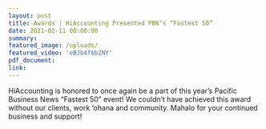 ```yaml
---
layout: post
title: Awards | HiAccounting Presented PBN’s “Fastest 50”
date: 2021-02-11 00:00:00
summary:
featured_image: /uploads/
featured_video: 'eBJb4f6b2NY'
pdf_document:
link:
---
```

<p>HiAccounting is honored to once again be a part of this year’s Pacific Business News “Fastest 50” event! We couldn’t have achieved this award without our clients, work ‘ohana and community. Mahalo for your continued business and support!⁣</p>


